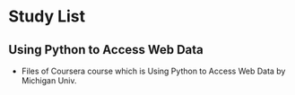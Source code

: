 # Study List
## Using Python to Access Web Data
- Files of Coursera course which is Using Python to Access Web Data by Michigan Univ.
